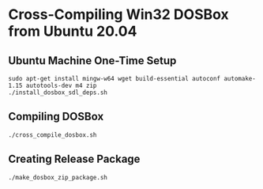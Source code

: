 
# Cross-Compiling Win32 DOSBox from Ubuntu 20.04

## Ubuntu Machine One-Time Setup

```
sudo apt-get install mingw-w64 wget build-essential autoconf automake-1.15 autotools-dev m4 zip
./install_dosbox_sdl_deps.sh
```

## Compiling DOSBox

```
./cross_compile_dosbox.sh
```

## Creating Release Package

```
./make_dosbox_zip_package.sh
```



